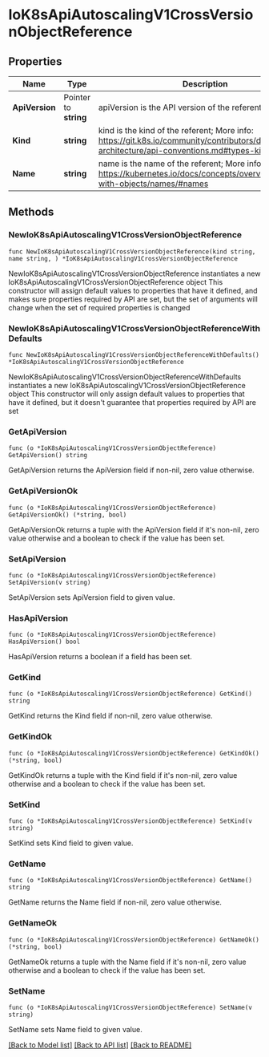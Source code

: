 # IoK8sApiAutoscalingV1CrossVersionObjectReference

## Properties

Name | Type | Description | Notes
------------ | ------------- | ------------- | -------------
**ApiVersion** | Pointer to **string** | apiVersion is the API version of the referent | [optional] 
**Kind** | **string** | kind is the kind of the referent; More info: https://git.k8s.io/community/contributors/devel/sig-architecture/api-conventions.md#types-kinds | 
**Name** | **string** | name is the name of the referent; More info: https://kubernetes.io/docs/concepts/overview/working-with-objects/names/#names | 

## Methods

### NewIoK8sApiAutoscalingV1CrossVersionObjectReference

`func NewIoK8sApiAutoscalingV1CrossVersionObjectReference(kind string, name string, ) *IoK8sApiAutoscalingV1CrossVersionObjectReference`

NewIoK8sApiAutoscalingV1CrossVersionObjectReference instantiates a new IoK8sApiAutoscalingV1CrossVersionObjectReference object
This constructor will assign default values to properties that have it defined,
and makes sure properties required by API are set, but the set of arguments
will change when the set of required properties is changed

### NewIoK8sApiAutoscalingV1CrossVersionObjectReferenceWithDefaults

`func NewIoK8sApiAutoscalingV1CrossVersionObjectReferenceWithDefaults() *IoK8sApiAutoscalingV1CrossVersionObjectReference`

NewIoK8sApiAutoscalingV1CrossVersionObjectReferenceWithDefaults instantiates a new IoK8sApiAutoscalingV1CrossVersionObjectReference object
This constructor will only assign default values to properties that have it defined,
but it doesn't guarantee that properties required by API are set

### GetApiVersion

`func (o *IoK8sApiAutoscalingV1CrossVersionObjectReference) GetApiVersion() string`

GetApiVersion returns the ApiVersion field if non-nil, zero value otherwise.

### GetApiVersionOk

`func (o *IoK8sApiAutoscalingV1CrossVersionObjectReference) GetApiVersionOk() (*string, bool)`

GetApiVersionOk returns a tuple with the ApiVersion field if it's non-nil, zero value otherwise
and a boolean to check if the value has been set.

### SetApiVersion

`func (o *IoK8sApiAutoscalingV1CrossVersionObjectReference) SetApiVersion(v string)`

SetApiVersion sets ApiVersion field to given value.

### HasApiVersion

`func (o *IoK8sApiAutoscalingV1CrossVersionObjectReference) HasApiVersion() bool`

HasApiVersion returns a boolean if a field has been set.

### GetKind

`func (o *IoK8sApiAutoscalingV1CrossVersionObjectReference) GetKind() string`

GetKind returns the Kind field if non-nil, zero value otherwise.

### GetKindOk

`func (o *IoK8sApiAutoscalingV1CrossVersionObjectReference) GetKindOk() (*string, bool)`

GetKindOk returns a tuple with the Kind field if it's non-nil, zero value otherwise
and a boolean to check if the value has been set.

### SetKind

`func (o *IoK8sApiAutoscalingV1CrossVersionObjectReference) SetKind(v string)`

SetKind sets Kind field to given value.


### GetName

`func (o *IoK8sApiAutoscalingV1CrossVersionObjectReference) GetName() string`

GetName returns the Name field if non-nil, zero value otherwise.

### GetNameOk

`func (o *IoK8sApiAutoscalingV1CrossVersionObjectReference) GetNameOk() (*string, bool)`

GetNameOk returns a tuple with the Name field if it's non-nil, zero value otherwise
and a boolean to check if the value has been set.

### SetName

`func (o *IoK8sApiAutoscalingV1CrossVersionObjectReference) SetName(v string)`

SetName sets Name field to given value.



[[Back to Model list]](../README.md#documentation-for-models) [[Back to API list]](../README.md#documentation-for-api-endpoints) [[Back to README]](../README.md)


